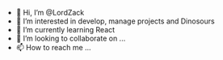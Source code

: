 - 👋 Hi, I’m @LordZack
- 👀 I’m interested in develop, manage projects and Dinosours
- 🌱 I’m currently learning React
- 💞️ I’m looking to collaborate on ...
- 📫 How to reach me ...

<!---
LordZack/LordZack is a ✨ special ✨ repository because its `README.md` (this file) appears on your GitHub profile.
You can click the Preview link to take a look at your changes.
--->
